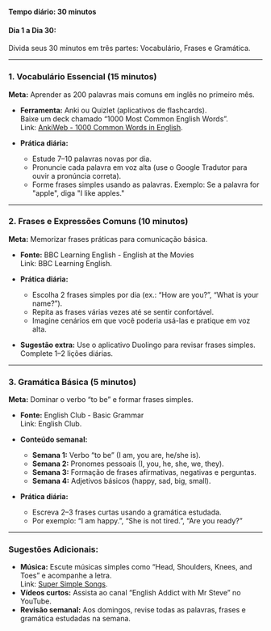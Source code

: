 **Tempo diário: 30 minutos**

#### **Dia 1 a Dia 30:**

Divida seus 30 minutos em três partes: Vocabulário, Frases e Gramática.

---

### **1. Vocabulário Essencial (15 minutos)**

**Meta:** Aprender as 200 palavras mais comuns em inglês no primeiro mês.

- **Ferramenta:** Anki ou Quizlet (aplicativos de flashcards).  
    Baixe um deck chamado “1000 Most Common English Words”.  
    Link: [AnkiWeb - 1000 Common Words in English](https://ankiweb.net).
    
- **Prática diária:**
    
    - Estude 7–10 palavras novas por dia.
    - Pronuncie cada palavra em voz alta (use o Google Tradutor para ouvir a pronúncia correta).
    - Forme frases simples usando as palavras. Exemplo: Se a palavra for "apple", diga "I like apples."

---

### **2. Frases e Expressões Comuns (10 minutos)**

**Meta:** Memorizar frases práticas para comunicação básica.

- **Fonte:** BBC Learning English - English at the Movies  
    Link: BBC Learning English.
    
- **Prática diária:**
    
    - Escolha 2 frases simples por dia (ex.: “How are you?”, “What is your name?”).
    - Repita as frases várias vezes até se sentir confortável.
    - Imagine cenários em que você poderia usá-las e pratique em voz alta.
- **Sugestão extra:** Use o aplicativo Duolingo para revisar frases simples. Complete 1–2 lições diárias.
    

---

### **3. Gramática Básica (5 minutos)**

**Meta:** Dominar o verbo “to be” e formar frases simples.

- **Fonte:** English Club - Basic Grammar  
    Link: English Club.
    
- **Conteúdo semanal:**
    
    - **Semana 1:** Verbo “to be” (I am, you are, he/she is).
    - **Semana 2:** Pronomes pessoais (I, you, he, she, we, they).
    - **Semana 3:** Formação de frases afirmativas, negativas e perguntas.
    - **Semana 4:** Adjetivos básicos (happy, sad, big, small).
- **Prática diária:**
    
    - Escreva 2–3 frases curtas usando a gramática estudada.
    - Por exemplo: “I am happy.”, “She is not tired.”, “Are you ready?”

---

### **Sugestões Adicionais:**

- **Música:** Escute músicas simples como “Head, Shoulders, Knees, and Toes” e acompanhe a letra.  
    Link: [Super Simple Songs](https://supersimple.com/).
- **Vídeos curtos:** Assista ao canal “English Addict with Mr Steve” no YouTube.
- **Revisão semanal:** Aos domingos, revise todas as palavras, frases e gramática estudadas na semana.